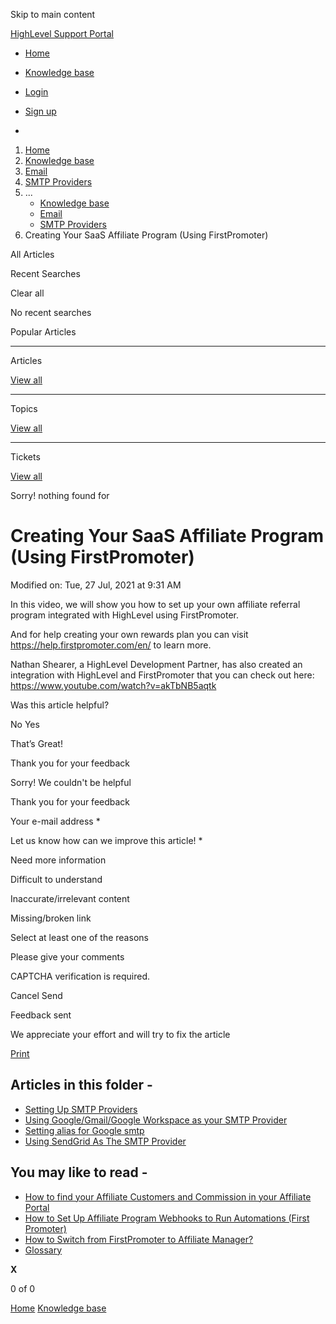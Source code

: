 Skip to main content

[ HighLevel Support Portal ](https://help.gohighlevel.com)

  * [ Home ](/support/home)
  * [ Knowledge base ](/support/solutions)

  * [Login](/support/login)
  * [Sign up](/support/signup)
  * 

  1. [Home](/support/home)
  2. [Knowledge base](/support/solutions)
  3. [Email](/support/solutions/48000449563)
  4. [SMTP Providers](/support/solutions/folders/48000689533)
  5. ... 
     * [Knowledge base](/support/solutions)
     * [Email](/support/solutions/48000449563)
     * [SMTP Providers](/support/solutions/folders/48000689533)
  6. Creating Your SaaS Affiliate Program (Using FirstPromoter)

All  Articles 

Recent Searches

Clear all

No recent searches

Popular Articles

* * *

Articles

[View all](/support/search/solutions)

* * *

Topics

[View all](/support/search/topics)

* * *

Tickets

[View all](/support/search/tickets)

Sorry! nothing found for   

# Creating Your SaaS Affiliate Program (Using FirstPromoter)

Modified on: Tue, 27 Jul, 2021 at 9:31 AM

In this video, we will show you how to set up your own affiliate referral program integrated with HighLevel using FirstPromoter.  
  
And for help creating your own rewards plan you can visit <https://help.firstpromoter.com/en/> to learn more.

Nathan Shearer, a HighLevel Development Partner, has also created an integration with HighLevel and FirstPromoter that you can check out here: <https://www.youtube.com/watch?v=akTbNB5aqtk>

Was this article helpful?

No  Yes 

That’s Great!

Thank you for your feedback

Sorry! We couldn't be helpful

Thank you for your feedback

Your e-mail address *

Let us know how can we improve this article! *

Need more information 

Difficult to understand 

Inaccurate/irrelevant content 

Missing/broken link 

Select at least one of the reasons 

Please give your comments 

CAPTCHA verification is required. 

Cancel  Send 

Feedback sent

We appreciate your effort and will try to fix the article

[Print](javascript:print\(\))

## Articles in this folder -

  * [Setting Up SMTP Providers](/support/solutions/articles/48001059689-setting-up-smtp-providers)
  * [Using Google/Gmail/Google Workspace as your SMTP Provider](/support/solutions/articles/48001148427-using-google-gmail-google-workspace-as-your-smtp-provider)
  * [Setting alias for Google smtp](/support/solutions/articles/48001184605-setting-alias-for-google-smtp)
  * [Using SendGrid As The SMTP Provider](/support/solutions/articles/48001166110-using-sendgrid-as-the-smtp-provider)

## You may like to read -

  * [How to find your Affiliate Customers and Commission in your Affiliate Portal](/support/solutions/articles/48001217006-how-to-find-your-affiliate-customers-and-commission-in-your-affiliate-portal)
  * [How to Set Up Affiliate Program Webhooks to Run Automations (First Promoter)](/support/solutions/articles/48001163126-how-to-set-up-affiliate-program-webhooks-to-run-automations-first-promoter-)
  * [How to Switch from FirstPromoter to Affiliate Manager?](/support/solutions/articles/155000003639-how-to-switch-from-firstpromoter-to-affiliate-manager-)
  * [Glossary](/support/solutions/articles/155000003633-glossary)

**X**

0 of 0 []()

[Home](/support/home) [Knowledge base](/support/solutions)
